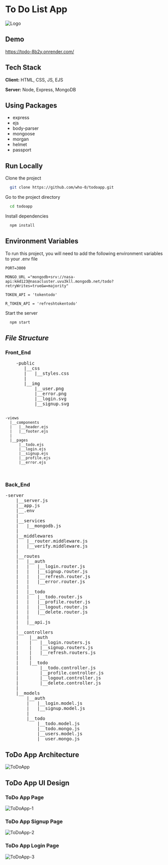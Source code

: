 # <h1> To Do List App </h1>

![Logo](https://user-images.githubusercontent.com/56252622/205436815-8c1d3a96-5019-4664-88a3-183c89519f16.jpg)

## Demo

https://todo-8b2y.onrender.com/

## Tech Stack

**Client:** HTML, CSS, JS, EJS

**Server:** Node, Express, MongoDB

<h2>Using Packages</h2>
<ul>
<li>express</li>
<li>ejs</li>
<li>body-parser</li>
<li>mongoose</li>
<li>morgan</li>
<li>helmet</li>
<li>passport</li>
</ul>

## Run Locally

Clone the project

```bash
  git clone https://github.com/who-0/todoapp.git
```

Go to the project directory

```bash
  cd todoapp
```

Install dependencies

```bash
  npm install
```

## Environment Variables

To run this project, you will need to add the following environment variables to your .env file

`PORT=3000`

`MONGO_URL ="mongodb+srv://nasa-api:kmd123@nasacluster.uvu3kll.mongodb.net/todo?retryWrites=true&w=majority"`

`TOKEN_API = 'tokentodo'`

`R_TOKEN_API = 'refreshtokentodo'`

Start the server

```bash
  npm start
```

<h2><i>File Structure</i></h2>
<h3>Front_End</h3>
<pre>
    -public
       |__css
       |   |__styles.css
       |
       |__img
           |__user.png
           |__error.png
           |__login.svg
           |__signup.svg

    -views
      |__components
      |   |__header.ejs
      |   |__footer.ejs
      |
      |__pages
          |__todo.ejs
          |__login.ejs
          |__signup.ejs
          |__profile.ejs
          |__error.ejs

</pre>
</hr>
<h3>Back_End</h3>
<pre>
-server
    |__server.js
    |__app.js
    |__.env
    |
    |__services
    |   |__mongodb.js
    |
    |__middlewares
    |   |__router.middleware.js
    |   |__verify.middleware.js
    |
    |__routes
    |   |__auth
    |   |   |__login.router.js
    |   |   |__signup.router.js
    |   |   |__refresh.router.js
    |   |   |__error.router.js
    |   |
    |   |__todo
    |   |   |__todo.router.js
    |   |   |__profile.router.js
    |   |   |__logout.router.js
    |   |   |__delete.router.js
    |   |
    |   |__api.js
    |
    |__controllers
    |    |__auth
    |    |   |__login.routers.js
    |    |   |__signup.routers.js
    |    |   |__refresh.routers.js
    |    |
    |    |__todo
    |        |__todo.controller.js
    |        |__profile.controller.js
    |        |__logout.controller.js
    |        |__delete.controller.js
    |
    |__models
        |__auth
        |   |__login.model.js
        |   |__signup.model.js
        |
        |__todo
            |__todo.model.js
            |__todo.mongo.js
            |__users.model.js
            |__user.mongo.js
</pre>

## ToDo App Architecture

![ToDoApp](https://user-images.githubusercontent.com/56252622/209113268-cb03c9ae-02cc-4043-af1b-80e0b04324ab.png)

## ToDo App UI Design

### ToDo App Page

![ToDoApp-1](https://user-images.githubusercontent.com/56252622/208886659-4424ca6e-f9be-41e6-936f-18e0c14f5a67.png)

### ToDo App Signup Page

![ToDoApp-2](https://user-images.githubusercontent.com/56252622/208658813-7467e65b-0a9d-421b-88e3-85c0f4402c42.png)

### ToDo App Login Page

![ToDoApp-3](https://user-images.githubusercontent.com/56252622/208658684-2811c84b-a4e4-45a0-90e7-2d04d725ae02.png)
